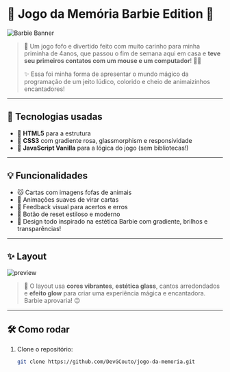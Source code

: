 # 💖 Jogo da Memória Barbie Edition 💖

![Barbie Banner](https://i.imgur.com/Xb7N9zB.png) <!-- você pode trocar por uma imagem sua ou deixar sem -->

> 🌸 Um jogo fofo e divertido feito com muito carinho para minha priminha de 4anos, que passou o fim de semana aqui em casa e **teve seu primeiros contatos com um mouse e um computador**! 🎀👧  
>  
> ✨ Essa foi minha forma de apresentar o mundo mágico da programação de um jeito lúdico, colorido e cheio de animaizinhos encantadores!

---

## 🦄 Tecnologias usadas

- 🧁 **HTML5** para a estrutura
- 🍬 **CSS3** com gradiente rosa, glassmorphism e responsividade
- 💅 **JavaScript Vanilla** para a lógica do jogo (sem bibliotecas!)

---

## 💡 Funcionalidades

- 🐱 Cartas com imagens fofas de animais
- 🎀 Animações suaves de virar cartas
- 🌟 Feedback visual para acertos e erros
- 💖 Botão de reset estiloso e moderno
- 🌈 Design todo inspirado na estética Barbie com gradiente, brilhos e transparências!

---

## ✨ Layout

![preview](https://i.imgur.com/C0wHjIg.png) <!-- troque por um print real do jogo -->

> 💌 O layout usa **cores vibrantes**, **estética glass**, cantos arredondados e **efeito glow** para criar uma experiência mágica e encantadora. Barbie aprovaria! 😉

---

## 🛠️ Como rodar

1. Clone o repositório:
   ```bash
   git clone https://github.com/DevGCouto/jogo-da-memoria.git
